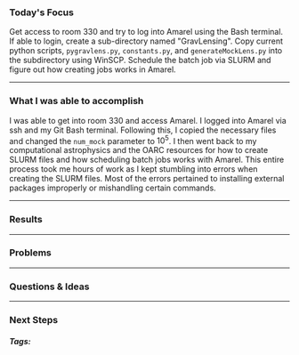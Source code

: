 ### Today's Focus

Get access to room 330 and try to log into Amarel using the Bash terminal. If able to login, create a sub-directory named "GravLensing". Copy current python scripts, ```pygravlens.py```, ```constants.py```, and ```generateMockLens.py``` into the subdirectory using WinSCP. Schedule the batch job via SLURM and figure out how creating jobs works in Amarel. 
***
### What I was able to accomplish

I was able to get into room 330 and access Amarel. I logged into Amarel via ssh and my Git Bash terminal. Following this, I copied the necessary files and changed the ```num_mock``` parameter to $10^5$. I then went back to my computational astrophysics and the OARC resources for how to create SLURM files and how scheduling batch jobs works with Amarel. This entire process took me hours of work as I kept stumbling into errors when creating the SLURM files. Most of the errors pertained to installing external packages improperly or mishandling certain commands.
***
### Results

***
### Problems

***
### Questions & Ideas

***
### Next Steps

##### Tags:




